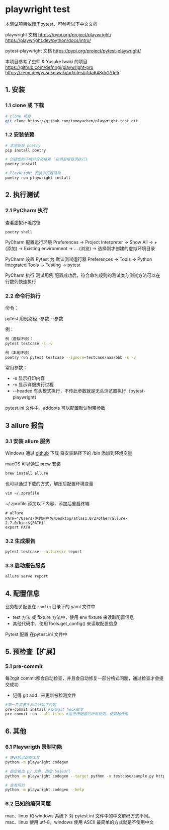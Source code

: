 # playwright test

本测试项目依赖于pytest，可参考以下中文文档

playwright 文档
https://pypi.org/project/playwright/
https://playwright.dev/python/docs/intro/

pytest-playwright 文档
https://pypi.org/project/pytest-playwright/

本项目参考了虫师 & Yusuke Iwaki 的项目
https://github.com/defnngj/playwright-pro
https://zenn.dev/yusukeiwaki/articles/cfda648dc170e5


## 1. 安装
### 1.1 clone 或 下载
```bash
# clone 项目
git clone https://github.com/tomoyachen/playwright-test.git
```

### 1.2 安装依赖
```bash
# 本地安装 poetry
pip install poetry

# 创建虚拟环境并安装依赖 (在项目根目录执行)
poetry install

# PlayWright 安装浏览器驱动
poetry run playwright install
```


## 2. 执行测试
### 2.1 PyCharm 执行
查看虚拟环境路径
```
poetry shell
```

PyCharm 配置运行环境
Preferences -> Project Interpreter -> Show All -> + (添加) -> Existing environment -> … (浏览) -> 选择刚才创建的虚拟环境目录

PyCharm 设置 Pytest 为 默认测试运行器
Preferences -> Tools -> Python Integrated Tools -> Testing -> pytest

PyCharm 执行 测试用例
配置成功后，符合命名规则的测试类与测试方法可以在行数列快速执行

### 2.2 命令行执行
命令：

pytest 用例路径 -参数 --参数


例：
```bash
例（虚拟环境）：
pytest testcase -s -v

例（本地环境）
poetry run pytest testcase --ignore=testcase/aaa/bbb -s -v
```

常用参数：
* -s 显示打印内容
* -v 显示详细执行过程
* --headed 有头模式执行，不传此参数就是无头浏览器执行（pytest-playwright）

pytest.ini 文件中，addopts 可以配置默认附带参数


## 3 allure 报告
### 3.1 安装 allure 服务
Windows 
通过 [github](https://github.com/allure-framework/allure2/releases) 下载
将安装路径下的 /bin 添加到环境变量

macOS
可以通过 brew 安装
```bash
brew install allure
```
也可以通过下载的方式，解压后配置环境变量
```bash
vim ~/.zprofile
```
~/.zprofile 添加以下内容，添加后重启终端
```
# allure
PATH="/Users/你的用户名/Desktop/atlas1.0/27other/allure-2.7.0/bin:${PATH}"
export PATH
```

### 3.2 生成报告
```bash
pytest testcase --alluredir report
```

### 3.3 启动报告服务
```bash
allure serve report
```


## 4. 配置信息

业务相关配置在 `config` 目录下的 yaml 文件中
* test 方法 或 fixture 方法中，使用 env fixture 来读取配置信息
* 其他代码中，使用Tools.get_config() 来读取配置信息

Pytest 配置 在pytest.ini 文件中

## 5. 预检查【扩展】
### 5.1 pre-commit

每次git commit都会自动检查，并且会自动修复一部分格式问题，通过检查才会提交成功
* 记得 git add . 来更新被检测文件

```bash
#第一次需要手动执行如下内容
pre-commit install #安装git hook脚本
pre-commit run --all-files #运行所配置的所有规则，使其起作用
```



## 6. 其他
### 6.1 Playwrigth 录制功能
```bash
# 快速启动录制工具
python -m playwright codegen

# 指定输出 py 文件、指定 baseUrl
python -m playwright codegen --target python -o testcase/sample.py https://www.baidu.com/

# 查看帮助
python -m playwright codegen --help
```

### 6.2 已知的编码问题

mac、linux 和 windows 系统下 对 pytest.int 文件中的中文解码方式不同。
mac、linux 使用 utf-8，windows 使用 ASCII
最简单的方式就是不使用中文
